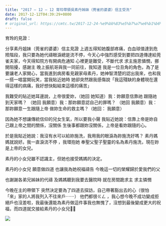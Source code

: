 ```yaml
---
title: "2017 – 12 – 12 育玲帶領吳素丹姊妹（莞雀的婆婆）信主受洗"
date: 2017-12-12T04:39:29+0800
draft: false
# original_url: https://cmtc.tw/2017-12-24-%e9%bb%83%e5%b7%a7%e6%b1%b6%e5%a7%8a%e5%a6%b9%e5%8f%97%e6%b4%97
---
```



育玲的見證：

分享素丹姐妹（莞雀的婆婆）信主見證
上週五得知她腹部疼痛，白血球值達到危險階段，我只要為她代禱眼淚總是流不停，今天心中強烈感受到要把四道傳達給莞雀夫家，今天得知院方有開病危通知 心裡更是難受，不斷代求 求主施恩憐憫，挪開阻擾，感謝主 晚上振航哥與我一同前往，我知道 我是一位丑角的角色，為了是要讓老人家開心，當我進到病房看見親家母素丹，她神智清楚的認出我來，也和我一搭一唱當開玩笑，當我貼近她時 她卻突然跟我感傷說「我這殘缺的身體現在還得這樣的病痛，我好想快點結束這樣的痛苦」

我難受的貼近她耳邊說，上帝很愛妳，（她回 她知道）我：妳願意信靠祂 跟隨祂到天家嗎？ （她回 我願意）我：那妳願意認自己的罪嗎？ （她回 我願意）我：那妳願意一生跟隨上帝 做妳生命的救主嗎？（她回： 我願意）

因為她不想讓傳統信仰的兒女生氣，所以要我小聲 我貼近她說：信靠上帝是妳自己跟上帝之間的關係，沒關係 生後事都跟妳沒關係，上帝是看妳跟隨的心。

於是我貼近她說：我沒有水可以給妳施洗，我用我的眼淚為妳施洗好嗎？ 素丹媽媽就說好。我一直淚流不停 ，我環抱她 奉聖父聖子聖靈的名為素丹施洗，現在妳是上帝的女兒。

素丹的小女兒雖不認識主，但她也接受媽媽的決定。

素丹的小女兒 願意做四道
也讓我為她祝福禱告
今晚這一切的榮耀歸於愛我們的父

也謝謝各弟兄姊妹的代禱
及媽媽聽到我要去醫院時
就在房間跪求主 求主憐憫

今晚在主的帶領下 突然決定要為了四道去探訪，自己帶著豁出去的心（很怕 「來」家的人將我列入不往來戶⋯⋯）
他們都很ㄍㄥ ，我心想今晚不成功變成拒絕戶也沒差啦，我最後還能為素丹做這件事我也無愧了，沒想到最後變成更大的祝福，而四道就交接給素丹的小女兒🎉🎉

![](/images/吳素丹受洗.jpg)



